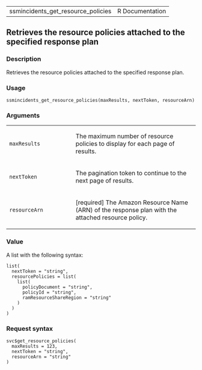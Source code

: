 <table style="width: 100%;">
<tbody>
<tr class="odd">
<td>ssmincidents_get_resource_policies</td>
<td style="text-align: right;">R Documentation</td>
</tr>
</tbody>
</table>

## Retrieves the resource policies attached to the specified response plan

### Description

Retrieves the resource policies attached to the specified response plan.

### Usage

    ssmincidents_get_resource_policies(maxResults, nextToken, resourceArn)

### Arguments

<table>
<colgroup>
<col style="width: 35%" />
<col style="width: 65%" />
</colgroup>
<tbody>
<tr class="odd">
<td><code
id="ssmincidents_get_resource_policies_:_maxResults">maxResults</code></td>
<td><p>The maximum number of resource policies to display for each page
of results.</p></td>
</tr>
<tr class="even">
<td><code
id="ssmincidents_get_resource_policies_:_nextToken">nextToken</code></td>
<td><p>The pagination token to continue to the next page of
results.</p></td>
</tr>
<tr class="odd">
<td><code
id="ssmincidents_get_resource_policies_:_resourceArn">resourceArn</code></td>
<td><p>[required] The Amazon Resource Name (ARN) of the response plan
with the attached resource policy.</p></td>
</tr>
</tbody>
</table>

### Value

A list with the following syntax:

    list(
      nextToken = "string",
      resourcePolicies = list(
        list(
          policyDocument = "string",
          policyId = "string",
          ramResourceShareRegion = "string"
        )
      )
    )

### Request syntax

    svc$get_resource_policies(
      maxResults = 123,
      nextToken = "string",
      resourceArn = "string"
    )
